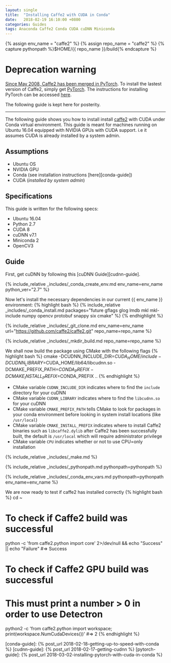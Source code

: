 ```yaml
---
layout: single
title:  "Installing Caffe2 with CUDA in Conda"
date:   2018-02-19 16:10:00 +0800
categories: Guides
tags: Anaconda Caffe2 Conda CUDA cuDNN Miniconda
---
```

{% assign env_name = "caffe2" %}
{% assign repo_name = "caffe2" %}
{% capture pythonpath %}$HOME/{{ repo_name }}/build{% endcapture %}

# Deprecation warning
[Since May 2008, Caffe2 has been merged in PyTorch](caffe2-merge). To install
the lastest version of Caffe2, simply get [PyTorch][pytorch]. The
instructions for installing PyTorch can be accessed [here](pytorch-guide).

The following guide is kept here for posterity.

---

The following guide shows you how to install install [caffe2][caffe2] with
CUDA under Conda virtual environment. This guide is meant for machines running
on Ubuntu 16.04 equipped with NVIDIA GPUs with CUDA support. i.e it assumes CUDA
is already installed by a system admin.

## Assumptions
* Ubuntu OS
* NVIDIA GPU
* Conda (see installation instructions [here][conda-guide])
* CUDA (*installed by system admin*)

## Specifications
This guide is written for the following specs:
* Ubuntu 16.04
* Python 2.7
* CUDA 8
* cuDNN v7.1
* Miniconda 2
* OpenCV3

## Guide
First, get cuDNN by following this [cuDNN Guide][cudnn-guide].

{% include_relative _includes/_conda_create_env.md env_name=env_name python_ver="2.7" %}

Now let's install the necessary dependencies in our current {{ env_name }} environment:
{% highlight bash %}
{% include_relative _includes/_conda_install.md packages="future gflags glog lmdb mkl mkl-include numpy opencv protobuf snappy six cmake" %}
{% endhighlight %}

{% include_relative _includes/_git_clone.md env_name=env_name url="https://github.com/caffe2/caffe2.git" repo_name=repo_name %}

{% include_relative _includes/_mkdir_build.md repo_name=repo_name %}

We shall now build the package using CMake with the following flags
{% highlight bash %}
cmake -DCUDNN_INCLUDE_DIR=$CUDA_HOME/include -DCUDNN_LIBRARY=$CUDA_HOME/lib64/libcudnn.so -DCMAKE_PREFIX_PATH=$CONDA_PREFIX -DCMAKE_INSTALL_PREFIX=$CONDA_PREFIX ..
{% endhighlight %}
* CMake variable  `CUDNN_INCLUDE_DIR` indicates where to find the `include` directory for your
cuDNN
* CMake variable  `CUDNN_LIBRARY` indicates where to find the `libcudnn.so` for your cuDNN
* CMake variable  `CMAKE_PREFIX_PATH` tells CMake to look for packages in your conda environment
before looking in system install locations (like `/usr/local`)
* CMake variable  `CMAKE_INSTALL_PREFIX` indicates where to install Caffe2 binaries such as
`libcaffe2.dylib` after Caffe2 has been successfully built, the default is
`/usr/local` which will require administrator privilege
* CMake variable  `CPU` indicates whether or not to use CPU=only installation

{% include_relative _includes/_make.md %}

{% include_relative _includes/_pythonpath.md pythonpath=pythonpath %}

{% include_relative _includes/_conda_env_vars.md pythonpath=pythonpath env_name=env_name %}

We are now ready to test if caffe2 has installed correctly
{% highlight bash %}
cd ~
# To check if Caffe2 build was successful
python -c 'from caffe2.python import core' 2>/dev/null && echo "Success" || echo "Failure"
#=> Success

# To check if Caffe2 GPU build was successful
# This must print a number > 0 in order to use Detectron
python2 -c 'from caffe2.python import workspace; print(workspace.NumCudaDevices())'
#=> 2
{% endhighlight %}

[caffe2]: https://caffe2.ai
[pytorch]: https://github.com/pytorch/pytorch
[caffe2-merge]: https://caffe2.ai/blog/2018/05/02/Caffe2_PyTorch_1_0.html
[conda-guide]: {% post_url 2018-02-18-getting-up-to-speed-with-conda %}
[cudnn-guide]: {% post_url 2018-02-17-getting-cudnn %}
[pytorch-guide]: {% post_url 2018-03-02-installing-pytorch-with-cuda-in-conda %}
